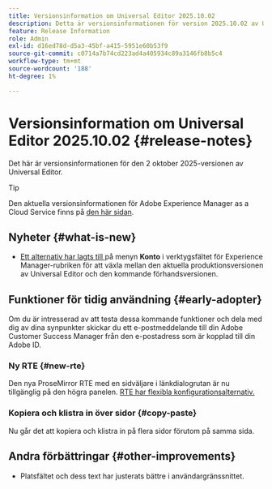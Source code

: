 ```yaml
---
title: Versionsinformation om Universal Editor 2025.10.02
description: Detta är versionsinformationen för version 2025.10.02 av Universal Editor.
feature: Release Information
role: Admin
exl-id: d16ed78d-d5a3-45bf-a415-5951e60b53f9
source-git-commit: c0714a7b74cd223ad4a405934c89a3146fb8b5c4
workflow-type: tm+mt
source-wordcount: '188'
ht-degree: 1%

---
```



# Versionsinformation om Universal Editor 2025.10.02 {#release-notes}

Det här är versionsinformationen för den 2 oktober 2025-versionen av Universal Editor.

>[!TIP]
>
>Den aktuella versionsinformationen för Adobe Experience Manager as a Cloud Service finns på [den här sidan](/help/release-notes/release-notes-cloud/release-notes-current.md).

## Nyheter {#what-is-new}

* [Ett alternativ har lagts till ](/help/sites-cloud/authoring/universal-editor/navigation.md#user-properties) på menyn **Konto** i verktygsfältet för Experience Manager-rubriken för att växla mellan den aktuella produktionsversionen av Universal Editor och den kommande förhandsversionen.

## Funktioner för tidig användning {#early-adopter}

Om du är intresserad av att testa dessa kommande funktioner och dela med dig av dina synpunkter skickar du ett e-postmeddelande till din Adobe Customer Success Manager från den e-postadress som är kopplad till din Adobe ID.

### Ny RTE {#new-rte}

Den nya ProseMirror RTE med en sidväljare i länkdialogrutan är nu tillgänglig på den högra panelen. [RTE har flexibla konfigurationsalternativ.](/help/implementing/universal-editor/configure-rte.md)

### Kopiera och klistra in över sidor {#copy-paste}

Nu går det att kopiera och klistra in på flera sidor förutom på samma sida.

## Andra förbättringar {#other-improvements}

* Platsfältet och dess text har justerats bättre i användargränssnittet.
